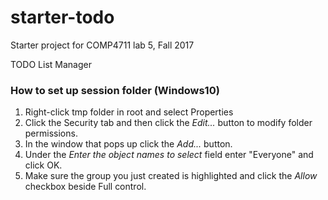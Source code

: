 # starter-todo
Starter project for COMP4711 lab 5, Fall 2017

TODO List Manager

### How to set up session folder (Windows10)
1. Right-click tmp folder in root and select Properties
2. Click the Security tab and then click the *Edit...* button to modify folder permissions.
3. In the window that pops up click the *Add...* button.
4. Under the *Enter the object names to select* field enter "Everyone" and click OK.
5. Make sure the group you just created is highlighted and click the *Allow* checkbox beside Full control.
